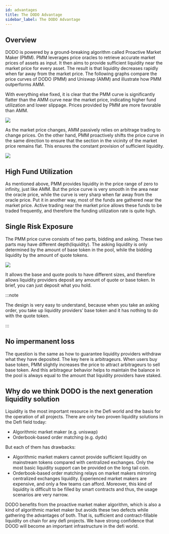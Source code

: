 ```yaml
---
id: advantages
title: The DODO Advantage
sidebar_label: The DODO Advantage
---
```


## Overview

DODO is powered by a ground-breaking algorithm called Proactive Market Maker (PMM). PMM leverages price oracles to retrieve accurate market prices of assets as input. It then aims to provide sufficient liquidity near the market price for every asset. The result is that liquidity decreases rapidly when far away from the market price. The following graphs compare the price curves of DODO (PMM) and Uniswap (AMM) and illustrate how PMM outperforms AMM.

With everything else fixed, it is clear that the PMM curve is significantly flatter than the AMM curve near the market price, indicating higher fund utilization and lower slippage. Prices provided by PMM are more favorable than AMM.

![](https://dodoex.github.io/docs/img/dodo_curve.jpeg)

As the market price changes, AMM passively relies on arbitrage trading to change prices. On the other hand, PMM proactively shifts the price curve in the same direction to ensure that the section in the vicinity of the market price remains flat. This ensures the constant provision of sufficient liquidity.

![](https://dodoex.github.io/docs/img/dodo_curve_move.jpeg)

## High Fund Utilization

As mentioned above, PMM provides liquidity in the price range of zero to infinity, just like AMM. But the price curve is very smooth in the area near the oracle price, while the curve is very sharp when far away from the oracle price. Put it in another way, most of the funds are gathered near the market price. Active trading near the market price allows these funds to be traded frequently, and therefore the funding utilization rate is quite high.

## Single Risk Exposure

The PMM price curve consists of two parts, bidding and asking. These two parts may have different depth(liquidity). The asking liquidity is only determined by the amount of base token in the pool, while the bidding liquidity by the amount of quote tokens.

![](https://dodoex.github.io/docs/img/dodo_segment.jpeg)

It allows the base and quote pools to have different sizes, and therefore allows liquidity providers deposit any amount of quote or base token. In brief, you can just deposit what you hold.

:::note

The design is very easy to understand, because when you take an asking order, you take up liquidity providers’ base token and it has nothing to do with the quote token.

:::

## No impermanent loss

The question is the same as how to guarantee liquidity providers withdraw what they have deposited. The key here is arbitrageurs. When users buy base token, PMM slightly increases the price to attract arbitrageurs to sell base token. And this arbitrageur behavior helps to maintain the balance in the pool is always equal to the amount that liquidity providers have staked.

## Why do we think DODO is the next generation liquidity solution

Liquidity is the most important resource in the Defi world and the basis for the operation of all projects. There are only two proven liquidity solutions in the Defi field today:

- Algorithmic market maker (e.g. uniswap)
- Orderbook-based order matching (e.g. dydx)

But each of them has drawbacks:

- Algorithmic market makers cannot provide sufficient liquidity on mainstream tokens compared with centralized exchanges. Only the most basic liquidity support can be provided on the long tail coin.
- Orderbook-based order matching relays on market makers mirroring centralized exchanges liquidity. Experienced market makers are expensive, and only a few teams can afford. Moreover, this kind of liquidity is difficult to be filled by smart contracts and thus, the usage scenarios are very narrow.

DODO benefits from the proactive market maker algorithm, which is also a kind of algorithmic market maker but avoids these two defects while gathering the advantages of both. That is, sufficient and contract-fillable liquidity on chain for any defi projects. We have strong confidence that DOOD will become an important infrastructure in the defi world.

<!-- # DODO的优势是什么

流动性是Defi世界最重要的资源，也是所有项目正常运行的基础。当今Defi领域只有两种被验证过的流动性解决方案：

- 算法做市商（例如uniswap）
- 由做市商映射中心化交易所流动性（例如dydx）

但他们各自都有致命缺陷:

- 算法做市商无法提供充沛的流动性，与中心化交易所体验相差甚远。只能在长尾币上提供最基础的流动性支持。
- 映射中心化交易所流动性依赖很多中心化服务，并且价格昂贵，只有少数团队能够承担。并且，此种流动性很难被智能合约调用，使用场景十分狭窄。

而DODO得益于全新的主观做市商算法，在避免这两个缺陷的同时，聚集二者的优点。即充沛且完全在链上的流动性，可以为所有defi项目提供流动性，成为defi世界重要的基础设施。 -->
